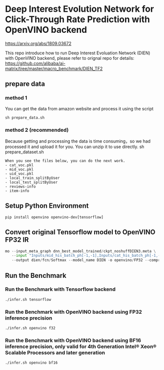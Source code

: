 # Deep Interest Evolution Network for Click-Through Rate Prediction with OpenVINO backend
https://arxiv.org/abs/1809.03672

This repo introduce how to run Deep Interest Evoluation Network (DIEN) with OpenVINO backend, please refer to orignal repo for details: https://github.com/alibaba/ai-matrix/tree/master/macro_benchmark/DIEN_TF2

## prepare data
### method 1
You can get the data from amazon website and process it using the script
```
sh prepare_data.sh
```
### method 2 (recommended)
Because getting and processing the data is time consuming，so we had processed it and upload it for you. You can unzip it to use directly.
sh prepare_dataset.sh
```
When you see the files below, you can do the next work. 
- cat_voc.pkl 
- mid_voc.pkl 
- uid_voc.pkl 
- local_train_splitByUser 
- local_test_splitByUser 
- reviews-info
- item-info
```

## Setup Python Environment
```
pip install openvino openvino-dev[tensorflow]
```

## Convert original Tensorflow model to OpenVINO FP32 IR
```python
mo --input_meta_graph dnn_best_model_trained/ckpt_noshuffDIEN3.meta \
   --input "Inputs/mid_his_batch_ph[-1,-1],Inputs/cat_his_batch_ph[-1,-1],Inputs/uid_batch_ph[-1],Inputs/mid_batch_ph[-1],Inputs/cat_batch_ph[-1],Inputs/mask[-1,-1],Inputs/seq_len_ph[-1]" \
   --output dien/fcn/Softmax --model_name DIEN -o openvino/FP32 --compress_to_fp16=False
```

## Run the Benchmark

### Run the Benchmark with Tensorflow backend
```
./infer.sh tensorflow
```

### Run the Benchmark with OpenVINO backend using FP32 inference precision
```
./infer.sh openvino f32
```

### Run the Benchmark with OpenVINO backend using BF16 inference precision, only valid for 4th Generation Intel® Xeon® Scalable Processors and later generation
```
./infer.sh openvino bf16
```
